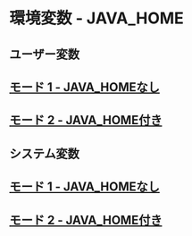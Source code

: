 # 環境変数 - JAVA_HOME

## ユーザー変数

## [モード 1 - JAVA_HOMEなし](https://github.com/ghsumiyasu/Java-Basico/blob/main/README-Home-Usuario-modo1-br-pt.md)
## [モード 2 - JAVA_HOME付き](https://github.com/ghsumiyasu/Java-Basico/blob/main/README-Home-Usuario-modo2-br-pt.md)

## システム変数

## [モード 1 - JAVA_HOMEなし](https://github.com/ghsumiyasu/Java-Basico/blob/main/README-Home-Sistema-modo1-jp.md)
## [モード 2 - JAVA_HOME付き](https://github.com/ghsumiyasu/Java-Basico/blob/main/README-Home-Sistema-modo2-jp.md)


